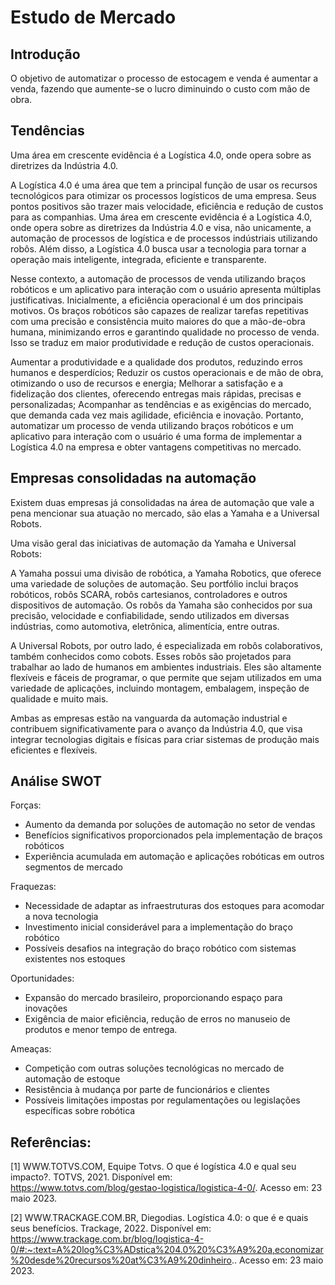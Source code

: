 # Estudo de Mercado

## Introdução

O objetivo de automatizar o processo de estocagem e venda é aumentar a venda, fazendo que aumente-se o lucro diminuindo o custo com mão de obra.

## Tendências

Uma área em crescente evidência é a Logística 4.0, onde opera sobre as diretrizes da Indústria 4.0.

A Logística 4.0 é uma área que tem a principal função de usar os recursos tecnológicos para otimizar os processos logísticos de uma empresa. Seus pontos positivos são trazer mais velocidade, eficiência e redução de custos para as companhias. Uma área em crescente evidência é a Logística 4.0, onde opera sobre as diretrizes da Indústria 4.0 e visa, não unicamente, a automação de processos de logística e de processos indústriais utilizando robôs. Além disso, a Logística 4.0 busca usar a tecnologia para tornar a operação mais inteligente, integrada, eficiente e transparente.

Nesse contexto, a automação de processos de venda utilizando braços robóticos e um aplicativo para interação com o usuário apresenta múltiplas justificativas. Inicialmente, a eficiência operacional é um dos principais motivos. Os braços robóticos são capazes de realizar tarefas repetitivas com uma precisão e consistência muito maiores do que a mão-de-obra humana, minimizando erros e garantindo qualidade no processo de venda. Isso se traduz em maior produtividade e redução de custos operacionais.

Aumentar a produtividade e a qualidade dos produtos, reduzindo erros humanos e desperdícios;
Reduzir os custos operacionais e de mão de obra, otimizando o uso de recursos e energia;
Melhorar a satisfação e a fidelização dos clientes, oferecendo entregas mais rápidas, precisas e personalizadas;
Acompanhar as tendências e as exigências do mercado, que demanda cada vez mais agilidade, eficiência e inovação.
Portanto, automatizar um processo de venda utilizando braços robóticos e um aplicativo para interação com o usuário é uma forma de implementar a Logística 4.0 na empresa e obter vantagens competitivas no mercado.

## Empresas consolidadas na automação

Existem duas empresas já consolidadas na área de automação que vale a pena mencionar sua atuação no mercado, são elas a Yamaha e a Universal Robots.

Uma visão geral das iniciativas de automação da Yamaha e Universal Robots:

A Yamaha possui uma divisão de robótica, a Yamaha Robotics, que oferece uma variedade de soluções de automação. Seu portfólio inclui braços robóticos, robôs SCARA, robôs cartesianos, controladores e outros dispositivos de automação. Os robôs da Yamaha são conhecidos por sua precisão, velocidade e confiabilidade, sendo utilizados em diversas indústrias, como automotiva, eletrônica, alimentícia, entre outras.

A Universal Robots, por outro lado, é especializada em robôs colaborativos, também conhecidos como cobots. Esses robôs são projetados para trabalhar ao lado de humanos em ambientes industriais. Eles são altamente flexíveis e fáceis de programar, o que permite que sejam utilizados em uma variedade de aplicações, incluindo montagem, embalagem, inspeção de qualidade e muito mais.

Ambas as empresas estão na vanguarda da automação industrial e contribuem significativamente para o avanço da Indústria 4.0, que visa integrar tecnologias digitais e físicas para criar sistemas de produção mais eficientes e flexíveis.

## Análise SWOT

Forças:
- Aumento da demanda por soluções de automação no setor de vendas
- Benefícios significativos proporcionados pela implementação de braços robóticos
- Experiência acumulada em automação e aplicações robóticas em outros segmentos de mercado

Fraquezas:
- Necessidade de adaptar as infraestruturas dos estoques para acomodar a nova tecnologia
- Investimento inicial considerável para a implementação do braço robótico
- Possíveis desafios na integração do braço robótico com sistemas existentes nos estoques

Oportunidades:
- Expansão do mercado brasileiro, proporcionando espaço para inovações
- Exigência de maior eficiência, redução de erros no manuseio de produtos e menor tempo de entrega.

Ameaças:
- Competição com outras soluções tecnológicas no mercado de automação de estoque
- Resistência à mudança por parte de funcionários e clientes
- Possíveis limitações impostas por regulamentações ou legislações específicas sobre robótica

## Referências:

[1] WWW.TOTVS.COM, Equipe Totvs. O que é logística 4.0 e qual seu impacto?. TOTVS, 2021. Disponível em: https://www.totvs.com/blog/gestao-logistica/logistica-4-0/. Acesso em: 23 maio 2023.

[2] WWW.TRACKAGE.COM.BR, Diegodias. Logística 4.0: o que é e quais seus benefícios. Trackage, 2022. Disponível em: https://www.trackage.com.br/blog/logistica-4-0/#:~:text=A%20log%C3%ADstica%204.0%20%C3%A9%20a,economizar%20desde%20recursos%20at%C3%A9%20dinheiro.. Acesso em: 23 maio 2023. 

